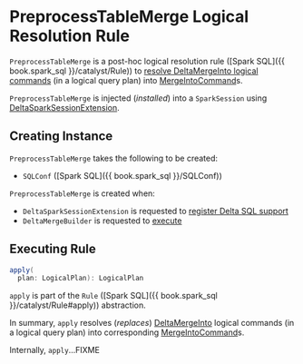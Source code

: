 # PreprocessTableMerge Logical Resolution Rule

`PreprocessTableMerge` is a post-hoc logical resolution rule ([Spark SQL]({{ book.spark_sql }}/catalyst/Rule)) to [resolve DeltaMergeInto logical commands](#apply) (in a logical query plan) into [MergeIntoCommand](commands/MergeIntoCommand.md)s.

`PreprocessTableMerge` is injected (_installed_) into a `SparkSession` using [DeltaSparkSessionExtension](DeltaSparkSessionExtension.md).

## Creating Instance

`PreprocessTableMerge` takes the following to be created:

* <span id="conf"> `SQLConf` ([Spark SQL]({{ book.spark_sql }}/SQLConf))

`PreprocessTableMerge` is created when:

* `DeltaSparkSessionExtension` is requested to [register Delta SQL support](DeltaSparkSessionExtension.md)
* `DeltaMergeBuilder` is requested to [execute](commands/DeltaMergeBuilder.md#execute)

## <span id="apply"> Executing Rule

```scala
apply(
  plan: LogicalPlan): LogicalPlan
```

`apply` is part of the `Rule` ([Spark SQL]({{ book.spark_sql }}/catalyst/Rule#apply)) abstraction.

In summary, `apply` resolves (_replaces_) [DeltaMergeInto](commands/DeltaMergeInto.md) logical commands (in a logical query plan) into corresponding [MergeIntoCommand](commands/MergeIntoCommand.md)s.

Internally, `apply`...FIXME
